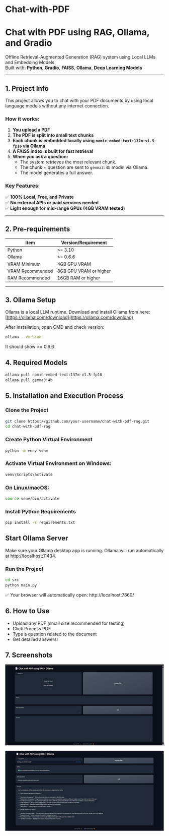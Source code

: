 # Chat-with-PDF
# Chat with PDF using RAG, Ollama, and Gradio

Offline Retrieval-Augmented Generation (RAG) system using Local LLMs and Embedding Models  
Built with: **Python**, **Gradio**, **FAISS**, **Ollama**, **Deep Learning Models**

---

## 1. Project Info

This project allows you to chat with your PDF documents by using local language models without any internet connection.

### How it works:

1. **You upload a PDF**
2. **The PDF is split into small text chunks**
3. **Each chunk is embedded locally using `nomic-embed-text:137m-v1.5-fp16` via Ollama**
4. **A FAISS index is built for fast retrieval**
5. **When you ask a question:**
   - The system retrieves the most relevant chunk.
   - The chunk + question are sent to `gemma3:4b` model via Ollama.
   - The model generates a full answer.

### Key Features:
✅ **100% Local, Free, and Private**  
✅ **No external APIs or paid services needed**  
✅ **Light enough for mid-range GPUs (4GB VRAM tested)**  

---

## 2. Pre-requirements

| **Item**           | **Version/Requirement**         |
|---------------------|--------------------------------|
| Python              | >= 3.10                        |
| Ollama              | >= 0.6.6                       |
| VRAM Minimum        | 4GB GPU VRAM    |
| VRAM Recommended    | 8GB GPU VRAM or higher         |
| RAM Recommended     | 16GB RAM or higher             |

---

## 3. Ollama Setup

Ollama is a local LLM runtime. Download and install Ollama from here: [https://ollama.com/download](https://ollama.com/download)

After installation, open CMD and check version:

```bash
ollama --version
```
It should show >= 0.6.6

## 4. Required Models

```bash
ollama pull nomic-embed-text:137m-v1.5-fp16
ollama pull gemma3:4b
```
## 5. Installation and Execution Process
### Clone the Project

```bash
git clone https://github.com/your-username/chat-with-pdf-rag.git
cd chat-with-pdf-rag
```
### Create Python Virtual Environment
```bash
python -m venv venv
```
### Activate Virtual Environment on Windows:
```bash
venv\Scripts\activate
```
### On Linux/macOS:
```bash
source venv/bin/activate
```
### Install Python Requirements
```bash
pip install -r requirements.txt
```
## Start Ollama Server
Make sure your Ollama desktop app is running.
Ollama will run automatically at http://localhost:11434.

### Run the Project
```bash
cd src
python main.py
```
✅ Your browser will automatically open: http://localhost:7860/

## 6. How to Use
- Upload any PDF (small size recommended for testing)
- Click Process PDF
- Type a question related to the document
- Get detailed answers!

## 7. Screenshots
![Uploading PDF](screenshots/Screenshot%201.jpg)

![Chatting with Document](screenshots/Screenshot%202.jpg)



